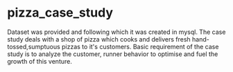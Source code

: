 # pizza_case_study
Dataset was provided and following which it was created in mysql. The case study deals with a shop of pizza which cooks and delivers fresh hand-tossed,sumptuous pizzas to it's customers. Basic requirement of the case study is to analyze the customer, runner behavior to optimise and fuel the growth of this venture. 

